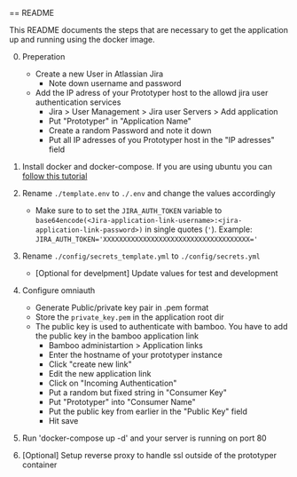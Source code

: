 == README

This README documents the steps that are necessary to get the
application up and running using the docker image.

0. Preperation
   * Create a new User in Atlassian Jira 
      * Note down username and password 
   * Add the IP adress of your Prototyper host to the allowd jira user authentication services 
      * Jira > User Management > Jira user Servers > Add application 
      * Put "Prototyper" in "Application Name"
      * Create a random Password and note it down 
      * Put all IP adresses of you Prototyper host in the "IP adresses" field 
      

1. Install docker and docker-compose. If you are using ubuntu you can [follow this tutorial](https://cwiki.apache.org/confluence/pages/viewpage.action?pageId=94798094)
2. Rename `./template.env` to `./.env` and change the values accordingly
   * Make sure to to set the `JIRA_AUTH_TOKEN` variable to `base64encode(<Jira-application-link-username>:<jira-application-link-password>)` in single quotes (`'`). Example: `JIRA_AUTH_TOKEN='XXXXXXXXXXXXXXXXXXXXXXXXXXXXXXXXXXXXX='` 
3. Rename `./config/secrets_template.yml` to  `./config/secrets.yml`
   * [Optional for develpment] Update values for test and development 
4. Configure omniauth
   * Generate Public/private key pair in .pem format 
   * Store the `private_key.pem` in the application root dir 
   * The public key is used to authenticate with bamboo. You have to add the public key in the bamboo application link
      * Bamboo administartion > Application links 
      * Enter the hostname of your prototyper instance 
      * Click "create new link"
      * Edit the new application link 
      * Click on "Incoming Authentication"
      * Put a random but fixed string in "Consumer Key"
      * Put "Prototyper" into "Consumer Name"
      * Put the public key from earlier in the "Public Key" field 
      * Hit save
4. Run 'docker-compose up -d' and your server is running on port 80
5. [Optional] Setup reverse proxy to handle ssl outside of the prototyper container 
